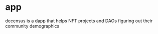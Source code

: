 # app
decensus is a dapp that helps NFT projects and DAOs figuring out their community demographics
